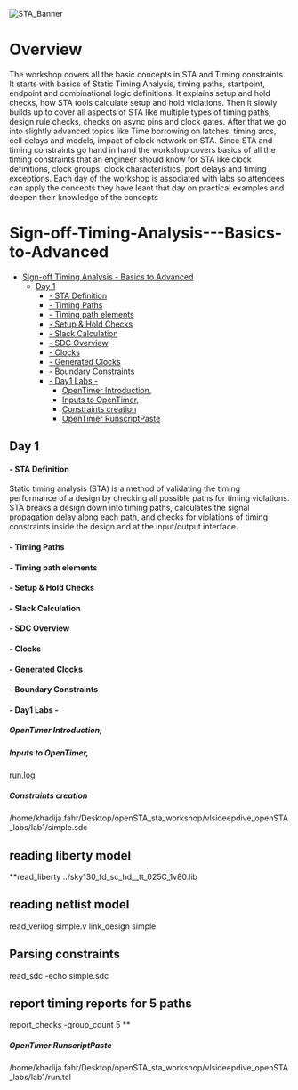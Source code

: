![STA_Banner](https://user-images.githubusercontent.com/100168693/158027369-eb20fa1b-73dd-47c9-a26b-933dc1e13eb1.jpg)



# Overview

The workshop covers all the basic concepts in STA and Timing constraints. It starts with basics of Static Timing Analysis, timing paths, startpoint, endpoint and combinational logic definitions. It explains setup and hold checks, how STA tools calculate setup and hold violations. Then it slowly builds up to cover all aspects of STA like multiple types of timing paths, design rule checks, checks on async pins and clock gates. After that we go into slightly advanced topics like Time borrowing on latches, timing arcs, cell delays and models, impact of clock network on STA. Since STA and timing constraints go hand in hand the workshop covers basics of all the timing constraints that an engineer should know for STA like clock definitions, clock groups, clock characteristics, port delays and timing exceptions. Each day of the workshop is associated with labs so attendees can apply the concepts they have leant that day on practical examples and deepen their knowledge of the concepts


# Sign-off-Timing-Analysis---Basics-to-Advanced

- [Sign-off Timing Analysis - Basics to Advanced](#sign-off-timing-analysis---basics-to-advanced) 
  * [Day 1](#day-1) 
      - [- STA Definition](#--sta-definition) 
      - [- Timing Paths](#--timing-paths) 
      - [- Timing path elements](#--timing-path-elements) 
      - [- Setup & Hold Checks](#--setup---hold-checks) 
      - [- Slack Calculation](#--slack-calculation) 
      - [- SDC Overview](#--sdc-overview) 
      - [- Clocks](#--clocks) 
      - [- Generated Clocks](#--generated-clocks) 
      - [- Boundary Constraints](#--boundary-constraints) 
      - [- Day1 Labs -](#--day1-labs--) 
        * [OpenTimer Introduction,](#opentimer-introduction-) 
        * [Inputs to OpenTimer,](#inputs-to-opentimer-) 
        * [Constraints creation](#constraints-creation) 
        * [OpenTimer RunscriptPaste](#opentimer-runscriptpaste) 
 

## Day 1

####  - STA Definition
Static timing analysis (STA) is a method of validating the timing performance of a design by checking all possible paths for timing violations. STA breaks a design down into timing paths, calculates the signal propagation delay along each path, and checks for violations of timing constraints inside the design and at the input/output interface.


####  - Timing Paths
####  - Timing path elements
####  - Setup & Hold Checks
####  - Slack Calculation
####  - SDC Overview
####  - Clocks
####  - Generated Clocks
####  - Boundary Constraints
####  - Day1 Labs - 
   ##### OpenTimer Introduction,
   ##### Inputs to OpenTimer, 
   [run.log](https://github.com/fahr-khadija/Sign-off-Timing-Analysis---Basics-to-Advanced/files/8238024/run.log)

   
   ##### Constraints creation 
   /home/khadija.fahr/Desktop/openSTA_sta_workshop/vlsideepdive_openSTA_labs/lab1/simple.sdc
   ## reading liberty model
**read_liberty ../sky130_fd_sc_hd__tt_025C_1v80.lib
## reading netlist model
read_verilog simple.v
link_design simple
## Parsing constraints
read_sdc -echo simple.sdc
## report timing reports for 5 paths
report_checks -group_count 5 **

   
   ##### OpenTimer RunscriptPaste 

/home/khadija.fahr/Desktop/openSTA_sta_workshop/vlsideepdive_openSTA_labs/lab1/run.tcl
